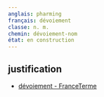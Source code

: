 ```yaml
---
anglais: pharming
français: dévoiement
classe: n. m.
chemin: dévoiement-nom
état: en construction
---
```

## justification

- [dévoiement - FranceTerme](https://www.culture.fr/franceterme/terme/INFO747)

